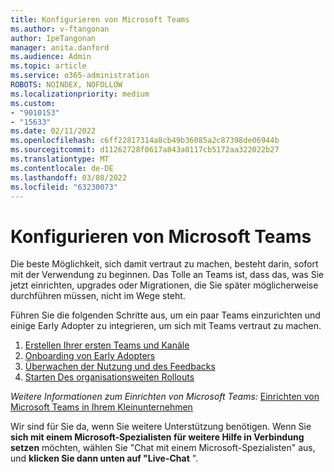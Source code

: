 ```yaml
---
title: Konfigurieren von Microsoft Teams
ms.author: v-ftangonan
author: IpeTangonan
manager: anita.danford
ms.audience: Admin
ms.topic: article
ms.service: o365-administration
ROBOTS: NOINDEX, NOFOLLOW
ms.localizationpriority: medium
ms.custom:
- "9010153"
- "15633"
ms.date: 02/11/2022
ms.openlocfilehash: c6ff22817314a8cb49b36085a2c87398de06944b
ms.sourcegitcommit: d11262728f0617a843a0117cb5172aa322022b27
ms.translationtype: MT
ms.contentlocale: de-DE
ms.lasthandoff: 03/08/2022
ms.locfileid: "63230073"
---
```

# <a name="configuring-microsoft-teams"></a>Konfigurieren von Microsoft Teams

Die beste Möglichkeit, sich damit vertraut zu machen, besteht darin, sofort mit der Verwendung zu beginnen. Das Tolle an Teams ist, dass das, was Sie jetzt einrichten, upgrades oder Migrationen, die Sie später möglicherweise durchführen müssen, nicht im Wege steht.

Führen Sie die folgenden Schritte aus, um ein paar Teams einzurichten und einige Early Adopter zu integrieren, um sich mit Teams vertraut zu machen.

1. [Erstellen Ihrer ersten Teams und Kanäle](https://docs.microsoft.com/microsoftteams/get-started-with-teams-create-your-first-teams-and-channels)
2. [Onboarding von Early Adopters](https://docs.microsoft.com/microsoftteams/get-started-with-teams-onboard-early-adopters)
3. [Überwachen der Nutzung und des Feedbacks](https://docs.microsoft.com/microsoftteams/get-started-with-teams-monitor-usage-and-feedback)
4. [Starten Des organisationsweiten Rollouts](https://docs.microsoft.com/microsoftteams/get-started-with-teams-resources-for-org-wide-rollout)

*Weitere Informationen zum Einrichten von Microsoft Teams:* [Einrichten von Microsoft Teams in Ihrem Kleinunternehmen](https://docs.microsoft.com/microsoftteams/deploy-small-business)

Wir sind für Sie da, wenn Sie weitere Unterstützung benötigen. Wenn Sie **sich mit einem Microsoft-Spezialisten für weitere Hilfe in Verbindung setzen** möchten, wählen Sie "Chat mit einem Microsoft-Spezialisten" aus, und **klicken Sie dann unten auf "Live-Chat** ".

